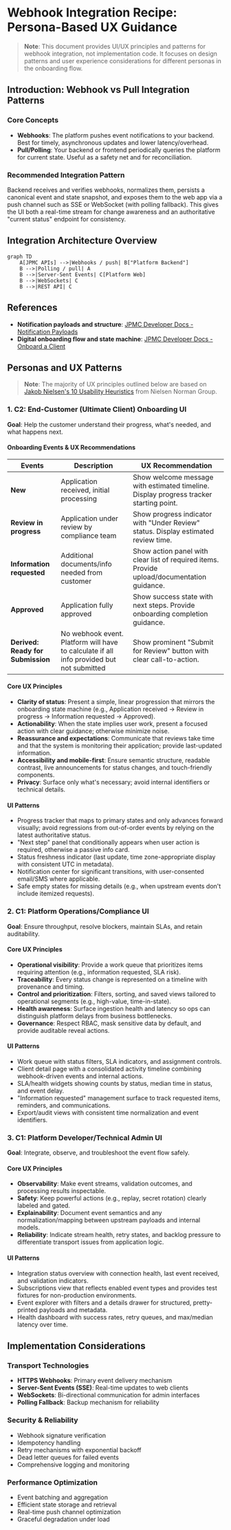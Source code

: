 # Webhook Integration Recipe: Persona-Based UX Guidance

> **Note**: This document provides UI/UX principles and patterns for webhook integration, not implementation code. It focuses on design patterns and user experience considerations for different personas in the onboarding flow.

## Introduction: Webhook vs Pull Integration Patterns

### Core Concepts

- **Webhooks**: The platform pushes event notifications to your backend. Best for timely, asynchronous updates and lower latency/overhead.
- **Pull/Polling**: Your backend or frontend periodically queries the platform for current state. Useful as a safety net and for reconciliation.

### Recommended Integration Pattern

Backend receives and verifies webhooks, normalizes them, persists a canonical event and state snapshot, and exposes them to the web app via a push channel such as SSE or WebSocket (with polling fallback). This gives the UI both a real-time stream for change awareness and an authoritative "current status" endpoint for consistency.

## Integration Architecture Overview

```mermaid
graph TD
    A[JPMC APIs] -->|Webhooks / push| B["Platform Backend"]
    B -->|Polling / pull| A
    B -->|Server-Sent Events| C[Platform Web]
    B -->|WebSockets| C
    B -->|REST API| C
```

## References

- **Notification payloads and structure**: [JPMC Developer Docs - Notification Payloads](https://developer.payments.jpmorgan.com/docs/embedded-finance-solutions/embedded-payments/capabilities/notification-subscriptions/how-to/notification-payloads)
- **Digital onboarding flow and state machine**: [JPMC Developer Docs - Onboard a Client](https://developer.payments.jpmorgan.com/docs/embedded-finance-solutions/embedded-payments/capabilities/onboard-a-client)

## Personas and UX Patterns

> **Note**: The majority of UX principles outlined below are based on [Jakob Nielsen's 10 Usability Heuristics](https://www.nngroup.com/articles/ten-usability-heuristics/) from Nielsen Norman Group.

### 1. C2: End-Customer (Ultimate Client) Onboarding UI

**Goal**: Help the customer understand their progress, what's needed, and what happens next.

#### Onboarding Events & UX Recommendations

| Events                            | Description                                                                              | UX Recommendation                                                                           |
| --------------------------------- | ---------------------------------------------------------------------------------------- | ------------------------------------------------------------------------------------------- |
| **New**                           | Application received, initial processing                                                 | Show welcome message with estimated timeline. Display progress tracker starting point.      |
| **Review in progress**            | Application under review by compliance team                                              | Show progress indicator with "Under Review" status. Display estimated review time.          |
| **Information requested**         | Additional documents/info needed from customer                                           | Show action panel with clear list of required items. Provide upload/documentation guidance. |
| **Approved**                      | Application fully approved                                                               | Show success state with next steps. Provide onboarding completion guidance.                 |
| **Derived: Ready for Submission** | No webhook event. Platform will have to calculate if all info provided but not submitted | Show prominent "Submit for Review" button with clear call-to-action.                        |

#### Core UX Principles

- **Clarity of status**: Present a simple, linear progression that mirrors the onboarding state machine (e.g., Application received → Review in progress → Information requested → Approved).
- **Actionability**: When the state implies user work, present a focused action with clear guidance; otherwise minimize noise.
- **Reassurance and expectations**: Communicate that reviews take time and that the system is monitoring their application; provide last-updated information.
- **Accessibility and mobile-first**: Ensure semantic structure, readable contrast, live announcements for status changes, and touch-friendly components.
- **Privacy**: Surface only what's necessary; avoid internal identifiers or technical details.

#### UI Patterns

- Progress tracker that maps to primary states and only advances forward visually; avoid regressions from out-of-order events by relying on the latest authoritative status.
- "Next step" panel that conditionally appears when user action is required, otherwise a passive info card.
- Status freshness indicator (last update, time zone-appropriate display with consistent UTC in metadata).
- Notification center for significant transitions, with user-consented email/SMS where applicable.
- Safe empty states for missing details (e.g., when upstream events don't include itemized requests).

### 2. C1: Platform Operations/Compliance UI

**Goal**: Ensure throughput, resolve blockers, maintain SLAs, and retain auditability.

#### Core UX Principles

- **Operational visibility**: Provide a work queue that prioritizes items requiring attention (e.g., information requested, SLA risk).
- **Traceability**: Every status change is represented on a timeline with provenance and timing.
- **Control and prioritization**: Filters, sorting, and saved views tailored to operational segments (e.g., high-value, time-in-state).
- **Health awareness**: Surface ingestion health and latency so ops can distinguish platform delays from business bottlenecks.
- **Governance**: Respect RBAC, mask sensitive data by default, and provide auditable reveal actions.

#### UI Patterns

- Work queue with status filters, SLA indicators, and assignment controls.
- Client detail page with a consolidated activity timeline combining webhook-driven events and internal actions.
- SLA/health widgets showing counts by status, median time in status, and event delay.
- "Information requested" management surface to track requested items, reminders, and communications.
- Export/audit views with consistent time normalization and event identifiers.

### 3. C1: Platform Developer/Technical Admin UI

**Goal**: Integrate, observe, and troubleshoot the event flow safely.

#### Core UX Principles

- **Observability**: Make event streams, validation outcomes, and processing results inspectable.
- **Safety**: Keep powerful actions (e.g., replay, secret rotation) clearly labeled and gated.
- **Explainability**: Document event semantics and any normalization/mapping between upstream payloads and internal models.
- **Reliability**: Indicate stream health, retry states, and backlog pressure to differentiate transport issues from application logic.

#### UI Patterns

- Integration status overview with connection health, last event received, and validation indicators.
- Subscriptions view that reflects enabled event types and provides test fixtures for non-production environments.
- Event explorer with filters and a details drawer for structured, pretty-printed payloads and metadata.
- Health dashboard with success rates, retry queues, and max/median latency over time.

## Implementation Considerations

### Transport Technologies

- **HTTPS Webhooks**: Primary event delivery mechanism
- **Server-Sent Events (SSE)**: Real-time updates to web clients
- **WebSockets**: Bi-directional communication for admin interfaces
- **Polling Fallback**: Backup mechanism for reliability

### Security & Reliability

- Webhook signature verification
- Idempotency handling
- Retry mechanisms with exponential backoff
- Dead letter queues for failed events
- Comprehensive logging and monitoring

### Performance Optimization

- Event batching and aggregation
- Efficient state storage and retrieval
- Real-time push channel optimization
- Graceful degradation under load
